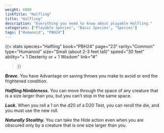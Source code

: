 ```yaml
---
weight: 6000
linkTitle: "Halfling"
title: "Halfling"
description: "Everything you need to know about playable Halfling."
categories: ["Playable Species", "Basic Species", "Species"]
tags: ["Humanoid", "PBH24"]
---
```


{{< stats
  species="Halfling"
  book="PBH24"
  page="23"
  rarity="Common"
  type="Humanoid"
  size="Small (about 2-3 feet tall)"
  speed="30 feet"
  ability="\+ 1 Dexterity or \+ 1 Wisdom"
  link="#"
>}}

**_Brave._** You have Advantage on saving throws you make to avoid or end the frightened condition.

**_Halfling Nimbleness._** You can move through the space of any creature that is a size larger than you, but you can’t stop in the same space.

**_Luck._** When you roll a 1 on the d20 of a D20 Test, you can reroll the die, and you must use the new roll.

**_Naturally Stealthy._** You can take the Hide action even when you are obscured only by a creature that is one size larger than you.
